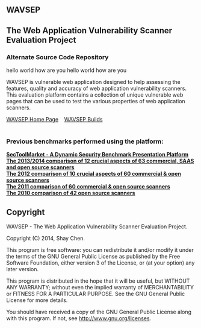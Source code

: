 <article>

<h1>WAVSEP</h1>
<h2>The Web Application Vulnerability Scanner Evaluation Project</h2>
<h3>Alternate Source Code Repository</h3>	
hello world
how are you
hello world
how are you
<p>
WAVSEP is  vulnerable web application designed to help assessing the features, quality and accuracy of web application vulnerability scanners.<br>
This evaluation platform contains a collection of unique vulnerable web pages that can be used to test the various properties of web application scanners.<br>
</p>

<a href="https://code.google.com/p/wavsep/">WAVSEP Home Page</a> &nbsp;&nbsp; <a href="https://sourceforge.net/projects/wavsep/">WAVSEP Builds</a><br><br>

<p>
<H3>Previous benchmarks performed using the platform:</H3>
<A href='http://www.sectoolmarket.com' ><B>SecToolMarket - A Dynamic Security Benchmark Presentation Platform</B></A><BR>
<A href='http://sectooladdict.blogspot.com/2014/02/wavsep-web-application-scanner.html'><B>The 2013/2014 comparison of 12 crucial aspects of 63 commercial, SAAS and open source scanners</B></A><BR>
<A href='http://sectooladdict.blogspot.com/2012/07/2012-web-application-scanner-benchmark.html'><B>The 2012 comparison of 10 crucial aspects of 60 commercial & open source scanners</B></A><BR>
<A href='http://sectooladdict.blogspot.com/2011/08/commercial-web-application-scanner.html'><B>The 2011 comparison of 60 commercial & open source scanners</B></A><BR>
<A href='http://sectooladdict.blogspot.com/2010/12/web-application-scanner-benchmark.html'><B>The 2010 comparison of 42 open source scanners</B></A><BR>
</p>

<p>
<h2>Copyright</h2>
</p>
<p>WAVSEP - The Web Application Vulnerability Scanner Evaluation Project.</p>

<p>Copyright (C) 2014, Shay Chen.</p>

<p>This program is free software: you can redistribute it and/or modify it under the terms of the GNU General Public License as published by the Free Software Foundation, either version 3 of the License, or (at your option) any later version.</p>

<p>This program is distributed in the hope that it will be useful, but WITHOUT ANY WARRANTY; without even the implied warranty of MERCHANTABILITY or FITNESS FOR A PARTICULAR PURPOSE.  See the GNU General Public License for more details.</p>

<p>You should have received a copy of the GNU General Public License along with this program.  If not, see <a href="http://www.gnu.org/licenses/">http://www.gnu.org/licenses</a>.</p>

</article>
